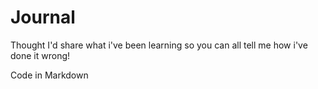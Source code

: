 # Journal
Thought I'd share what i've been learning so you can all tell me how i've done it wrong! 

Code in Markdown
